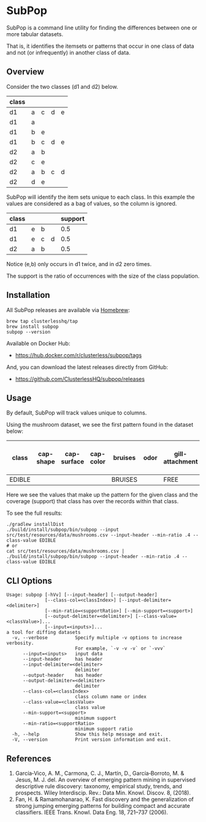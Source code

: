 # SubPop

SubPop is a command line utility for finding the differences between one or more tabular datasets.

That is, it identifies the itemsets or patterns that occur in one class of data and not (or infrequently) in another
class of data.

## Overview

Consider the two classes (d1 and d2) below.

| class |   |   |   |   |
|-------|---|---|---|---|
| d1    | a | c | d | e |
| d1    | a |   |   |   |
| d1    | b | e |   |   |
| d1    | b | c | d | e |
| d2    | a | b |   |   |
| d2    | c | e |   |   |
| d2    | a | b | c | d |
| d2    | d | e |   |   |

SubPop will identify the item sets unique to each class. In this example the values are considered as a bag of values,
so the column is ignored.

| class |   |   |   | support |
|-------|---|---|---|---------|
| d1    | e | b |   | 0.5     |
| d1    | e | c | d | 0.5     |
| d2    | a | b |   | 0.5     |

Notice (e,b) only occurs in d1 twice, and in d2 zero times.

The support is the ratio of occurrences with the size of the class population.

## Installation

All SubPop releases are available via [Homebrew](https://brew.sh):

```shell
brew tap clusterlesshq/tap
brew install subpop
subpop --version
```

Available on Docker Hub:

- https://hub.docker.com/r/clusterless/subpop/tags

And, you can download the latest releases directly from GitHub:

- https://github.com/ClusterlessHQ/subpop/releases

## Usage

By default, SubPop will track values unique to columns.

Using the mushroom dataset, we see the first pattern found in the dataset below:

| class  | cap-shape | cap-surface | cap-color | bruises | odor | gill-attachment | gill-spacing | gill-size | gill-color | stalk-shape | stalk-root | stalk-surface-above-ring | stalk-surface-below-ring | stalk-color-above-ring | stalk-color-below-ring | veil-type | veil-color | ring-number | ring-type | spore-print-color | population | habitat | support   |
|--------|-----------|-------------|-----------|---------|------|-----------------|--------------|-----------|------------|-------------|------------|--------------------------|--------------------------|------------------------|------------------------|-----------|------------|-------------|-----------|-------------------|------------|---------|-----------|
| EDIBLE |           |             |           | BRUISES |      | FREE            |              |           |            | TAPERING    | BULBOUS    | SMOOTH                   | SMOOTH                   |                        |                        | PARTIAL   | WHITE      | ONE         | PENDANT   |                   |            | WOODS   | 0.4064171 |

Here we see the values that make up the pattern for the given class and the coverage (support) that class has over the
records within that class.

To see the full results:

```shell
./gradlew installDist
./build/install/subpop/bin/subpop --input src/test/resources/data/mushrooms.csv --input-header --min-ratio .4 --class-value EDIBLE
# or
cat src/test/resources/data/mushrooms.csv | ./build/install/subpop/bin/subpop --input-header --min-ratio .4 --class-value EDIBLE 
```

## CLI Options

```text
Usage: subpop [-hVv] [--input-header] [--output-header]
              [--class-col=<classIndex>] [--input-delimiter=<delimiter>]
              [--min-ratio=<supportRatio>] [--min-support=<support>]
              [--output-delimiter=<delimiter>] [--class-value=<classValue>]...
              [--input=<inputs>]...
a tool for diffing datasets
  -v, --verbose          Specify multiple -v options to increase verbosity.
                         For example, `-v -v -v` or `-vvv`
      --input=<inputs>   input data
      --input-header     has header
      --input-delimiter=<delimiter>
                         delimiter
      --output-header    has header
      --output-delimiter=<delimiter>
                         delimiter
      --class-col=<classIndex>
                         class column name or index
      --class-value=<classValue>
                         class value
      --min-support=<support>
                         minimum support
      --min-ratio=<supportRatio>
                         minimum support ratio
  -h, --help             Show this help message and exit.
  -V, --version          Print version information and exit.
```

## References

1. García‐Vico, A. M., Carmona, C. J., Martín, D., García‐Borroto, M. & Jesus, M. J. del. An overview of emerging
   pattern mining in supervised descriptive rule discovery: taxonomy, empirical study, trends, and prospects. Wiley
   Interdiscip. Rev.: Data Min. Knowl. Discov. 8, (2018).
2. Fan, H. & Ramamohanarao, K. Fast discovery and the generalization of strong jumping emerging patterns for building
   compact and accurate classifiers. IEEE Trans. Knowl. Data Eng. 18, 721–737 (2006).
